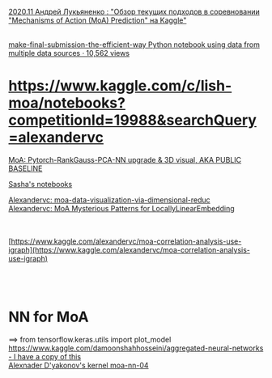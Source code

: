 [2020.11 Андрей Лукьяненко : "Обзор текущих подходов в соревновании "Mechanisms of Action (MoA) Prediction" на Kaggle" ](https://youtu.be/D7i67UT3O3o)<br>
[]()<br>

[make-final-submission-the-efficient-way   Python notebook using data from multiple data sources · 10,562 views  ](https://www.kaggle.com/underwearfitting/make-final-submission-the-efficient-way/comments)<br>

# https://www.kaggle.com/c/lish-moa/notebooks?competitionId=19988&searchQuery=alexandervc

[MoA: Pytorch-RankGauss-PCA-NN upgrade & 3D visual, AKA PUBLIC BASELINE](https://www.kaggle.com/vbmokin/moa-pytorch-rankgauss-pca-nn-upgrade-3d-visual)<br>

[Sasha's notebooks](https://www.kaggle.com/c/lish-moa/notebooks?competitionId=19988&searchQuery=alexandervc)<br>

[Alexandervc: moa-data-visualization-via-dimensional-reduc](https://www.kaggle.com/alexandervc/moa-data-visualization-via-dimensional-reduct)<br>
[Alexandervc: 
MoA Mysterious Patterns for LocallyLinearEmbedding](https://www.kaggle.com/alexandervc/moa-mysterious-patterns-for-locallylinearembedding)<br>
[]()<br>
[]()<br>


[https://www.kaggle.com/alexandervc/moa-correlation-analysis-use-igraph](https://www.kaggle.com/alexandervc/moa-correlation-analysis-use-igraph)<br>
[]()<br>
[]()<br>
[]()<br>
# NN for MoA<br>
==> from tensorflow.keras.utils import plot_model<br>
[https://www.kaggle.com/damoonshahhosseini/aggregated-neural-networks - I have a copy of this](https://www.kaggle.com/damoonshahhosseini/aggregated-neural-networks)<br>
[Alexnader D'yakonov's kernel moa-nn-04](https://www.kaggle.com/zurman/moa-nn-04)<br>
[]()<br>
[]()<br>
[]()<br>



